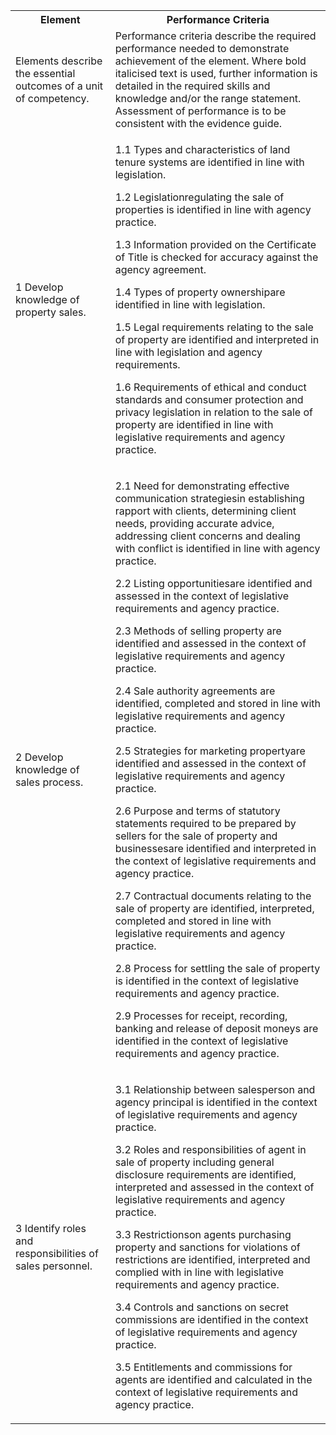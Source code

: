 <table>
<tr>
<th>Element</th><th>Performance Criteria</th>
</tr>
<tr>
<td>Elements describe the essential outcomes of a unit of competency.</td>
<td>Performance criteria describe the required performance needed to demonstrate achievement of the element. Where bold italicised text is used, further information is detailed in the required skills and knowledge and/or the range statement. Assessment of performance is to be consistent with the evidence guide.</td>
</tr>
<tr>
<td>1   Develop knowledge of property sales.</td>
<td><p>1.1   Types and characteristics of land tenure systems are identified in line with legislation.</p><p>1.2   Legislationregulating the sale of properties is identified in line with agency practice.</p><p>1.3   Information provided on the Certificate of Title is checked for accuracy against the agency agreement.</p><p>1.4   Types of property ownershipare identified in line with legislation.</p><p>1.5   Legal requirements relating to the sale of property are identified and interpreted in line with legislation and agency requirements.</p><p>1.6   Requirements of ethical and conduct standards and consumer protection and privacy legislation in relation to the sale of property are identified in line with legislative requirements and agency practice.</p>
</tr>
<tr>
<td>2   Develop knowledge of sales process.</td>
<td>
  <p>2.1   Need for demonstrating effective communication strategiesin establishing rapport with clients, determining client needs, providing accurate advice, addressing client concerns and dealing with conflict is identified in line with agency practice.</p>
<p>2.2   Listing opportunitiesare identified and assessed in the context of legislative requirements and agency practice.</p>
<p>2.3   Methods of selling property are identified and assessed in the context of legislative requirements and agency practice.</p>
<p>2.4   Sale authority agreements are identified, completed and stored in line with legislative requirements and agency practice.</p>
<p>2.5   Strategies for marketing propertyare identified and assessed in the context of legislative requirements and agency practice.</p>
<p>2.6   Purpose and terms of statutory statements required to be prepared by sellers for the sale of property and businessesare identified and interpreted in the context of legislative requirements and agency practice.</p>
<p>2.7   Contractual documents relating to the sale of property are identified, interpreted, completed and stored in line with legislative requirements and agency practice.</p>
<p>2.8   Process for settling the sale of property is identified in the context of legislative requirements and agency practice.</p>
<p>2.9   Processes for receipt, recording, banking and release of deposit moneys are identified in the context of legislative requirements and agency practice.</p>
    </td>
</tr>
<tr>
<td>3   Identify roles and responsibilities of sales personnel.</td>
<td>
<p>3.1   Relationship between salesperson and agency principal is identified in the context of legislative requirements and agency practice.</p>
<p>3.2   Roles and responsibilities of agent in sale of property including general disclosure requirements are identified, interpreted and assessed in the context of legislative requirements and agency practice.</p>
<p>3.3   Restrictionson agents purchasing property and sanctions for violations of restrictions are identified, interpreted and complied with in line with legislative requirements and agency practice.</p>
<p>3.4   Controls and sanctions on secret commissions are identified in the context of legislative requirements and agency practice.</p>
<p>3.5   Entitlements and commissions for agents are identified and calculated in the context of legislative requirements and agency practice.</p>
</td>
</tr>
</table>